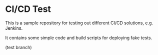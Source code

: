 # CI/CD Test

This is a sample repository for testing out different CI/CD solutions, e.g. Jenkins.

It contains some simple code and build scripts for deploying fake tests.

(test branch)


